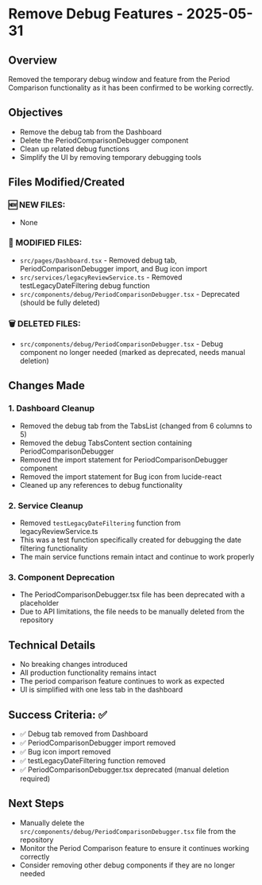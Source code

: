 # Remove Debug Features - 2025-05-31

## Overview
Removed the temporary debug window and feature from the Period Comparison functionality as it has been confirmed to be working correctly.

## Objectives
- Remove the debug tab from the Dashboard
- Delete the PeriodComparisonDebugger component
- Clean up related debug functions
- Simplify the UI by removing temporary debugging tools

## Files Modified/Created

### 🆕 NEW FILES:
- None

### 🔄 MODIFIED FILES:
- `src/pages/Dashboard.tsx` - Removed debug tab, PeriodComparisonDebugger import, and Bug icon import
- `src/services/legacyReviewService.ts` - Removed testLegacyDateFiltering debug function
- `src/components/debug/PeriodComparisonDebugger.tsx` - Deprecated (should be fully deleted)

### 🗑️ DELETED FILES:
- `src/components/debug/PeriodComparisonDebugger.tsx` - Debug component no longer needed (marked as deprecated, needs manual deletion)

## Changes Made

### 1. Dashboard Cleanup
- Removed the debug tab from the TabsList (changed from 6 columns to 5)
- Removed the debug TabsContent section containing PeriodComparisonDebugger
- Removed the import statement for PeriodComparisonDebugger component
- Removed the import statement for Bug icon from lucide-react
- Cleaned up any references to debug functionality

### 2. Service Cleanup
- Removed `testLegacyDateFiltering` function from legacyReviewService.ts
- This was a test function specifically created for debugging the date filtering functionality
- The main service functions remain intact and continue to work properly

### 3. Component Deprecation
- The PeriodComparisonDebugger.tsx file has been deprecated with a placeholder
- Due to API limitations, the file needs to be manually deleted from the repository

## Technical Details
- No breaking changes introduced
- All production functionality remains intact
- The period comparison feature continues to work as expected
- UI is simplified with one less tab in the dashboard

## Success Criteria: ✅
- ✅ Debug tab removed from Dashboard
- ✅ PeriodComparisonDebugger import removed
- ✅ Bug icon import removed
- ✅ testLegacyDateFiltering function removed
- ✅ PeriodComparisonDebugger.tsx deprecated (manual deletion required)

## Next Steps
- Manually delete the `src/components/debug/PeriodComparisonDebugger.tsx` file from the repository
- Monitor the Period Comparison feature to ensure it continues working correctly
- Consider removing other debug components if they are no longer needed